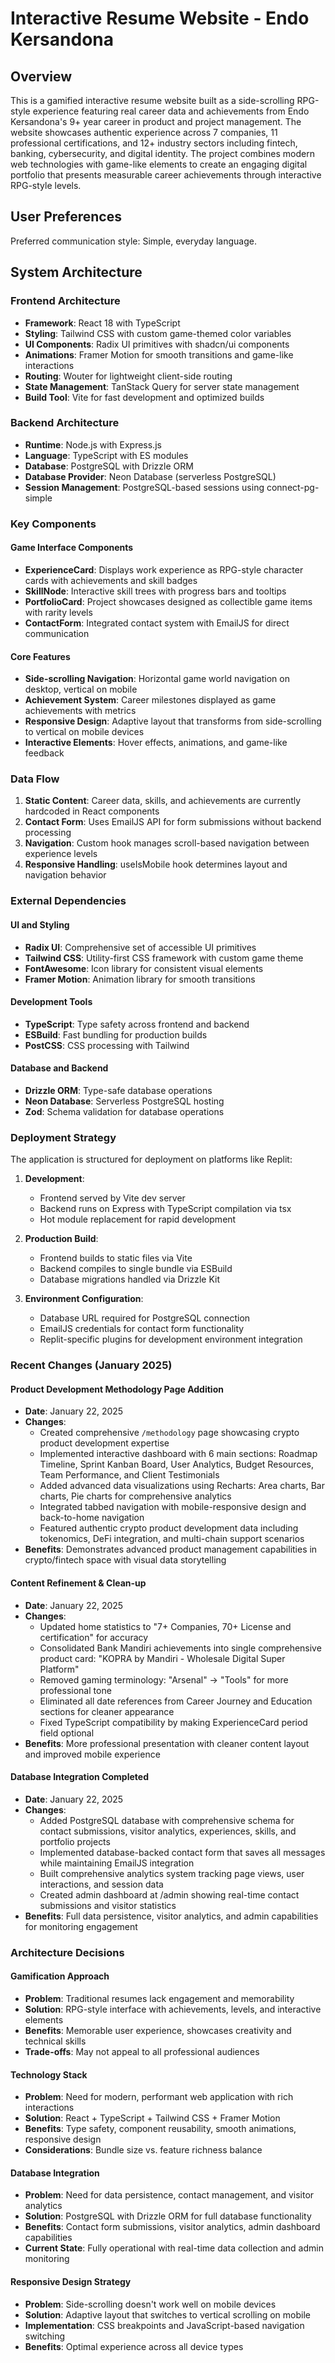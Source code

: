 # Interactive Resume Website - Endo Kersandona

## Overview

This is a gamified interactive resume website built as a side-scrolling RPG-style experience featuring real career data and achievements from Endo Kersandona's 9+ year career in product and project management. The website showcases authentic experience across 7 companies, 11 professional certifications, and 12+ industry sectors including fintech, banking, cybersecurity, and digital identity. The project combines modern web technologies with game-like elements to create an engaging digital portfolio that presents measurable career achievements through interactive RPG-style levels.

## User Preferences

Preferred communication style: Simple, everyday language.

## System Architecture

### Frontend Architecture
- **Framework**: React 18 with TypeScript
- **Styling**: Tailwind CSS with custom game-themed color variables
- **UI Components**: Radix UI primitives with shadcn/ui components
- **Animations**: Framer Motion for smooth transitions and game-like interactions
- **Routing**: Wouter for lightweight client-side routing
- **State Management**: TanStack Query for server state management
- **Build Tool**: Vite for fast development and optimized builds

### Backend Architecture
- **Runtime**: Node.js with Express.js
- **Language**: TypeScript with ES modules
- **Database**: PostgreSQL with Drizzle ORM
- **Database Provider**: Neon Database (serverless PostgreSQL)
- **Session Management**: PostgreSQL-based sessions using connect-pg-simple

### Key Components

#### Game Interface Components
- **ExperienceCard**: Displays work experience as RPG-style character cards with achievements and skill badges
- **SkillNode**: Interactive skill trees with progress bars and tooltips
- **PortfolioCard**: Project showcases designed as collectible game items with rarity levels
- **ContactForm**: Integrated contact system with EmailJS for direct communication

#### Core Features
- **Side-scrolling Navigation**: Horizontal game world navigation on desktop, vertical on mobile
- **Achievement System**: Career milestones displayed as game achievements with metrics
- **Responsive Design**: Adaptive layout that transforms from side-scrolling to vertical on mobile devices
- **Interactive Elements**: Hover effects, animations, and game-like feedback

### Data Flow

1. **Static Content**: Career data, skills, and achievements are currently hardcoded in React components
2. **Contact Form**: Uses EmailJS API for form submissions without backend processing
3. **Navigation**: Custom hook manages scroll-based navigation between experience levels
4. **Responsive Handling**: useIsMobile hook determines layout and navigation behavior

### External Dependencies

#### UI and Styling
- **Radix UI**: Comprehensive set of accessible UI primitives
- **Tailwind CSS**: Utility-first CSS framework with custom game theme
- **FontAwesome**: Icon library for consistent visual elements
- **Framer Motion**: Animation library for smooth transitions

#### Development Tools
- **TypeScript**: Type safety across frontend and backend
- **ESBuild**: Fast bundling for production builds
- **PostCSS**: CSS processing with Tailwind

#### Database and Backend
- **Drizzle ORM**: Type-safe database operations
- **Neon Database**: Serverless PostgreSQL hosting
- **Zod**: Schema validation for database operations

### Deployment Strategy

The application is structured for deployment on platforms like Replit:

1. **Development**: 
   - Frontend served by Vite dev server
   - Backend runs on Express with TypeScript compilation via tsx
   - Hot module replacement for rapid development

2. **Production Build**:
   - Frontend builds to static files via Vite
   - Backend compiles to single bundle via ESBuild
   - Database migrations handled via Drizzle Kit

3. **Environment Configuration**:
   - Database URL required for PostgreSQL connection
   - EmailJS credentials for contact form functionality
   - Replit-specific plugins for development environment integration

### Recent Changes (January 2025)

#### Product Development Methodology Page Addition
- **Date**: January 22, 2025
- **Changes**:
  - Created comprehensive `/methodology` page showcasing crypto product development expertise
  - Implemented interactive dashboard with 6 main sections: Roadmap Timeline, Sprint Kanban Board, User Analytics, Budget Resources, Team Performance, and Client Testimonials
  - Added advanced data visualizations using Recharts: Area charts, Bar charts, Pie charts for comprehensive analytics
  - Integrated tabbed navigation with mobile-responsive design and back-to-home navigation
  - Featured authentic crypto product development data including tokenomics, DeFi integration, and multi-chain support scenarios
- **Benefits**: Demonstrates advanced product management capabilities in crypto/fintech space with visual data storytelling

#### Content Refinement & Clean-up
- **Date**: January 22, 2025 
- **Changes**:
  - Updated home statistics to "7+ Companies, 70+ License and certification" for accuracy
  - Consolidated Bank Mandiri achievements into single comprehensive product card: "KOPRA by Mandiri - Wholesale Digital Super Platform"  
  - Removed gaming terminology: "Arsenal" → "Tools" for more professional tone
  - Eliminated all date references from Career Journey and Education sections for cleaner appearance
  - Fixed TypeScript compatibility by making ExperienceCard period field optional
- **Benefits**: More professional presentation with cleaner content layout and improved mobile experience

#### Database Integration Completed  
- **Date**: January 22, 2025
- **Changes**: 
  - Added PostgreSQL database with comprehensive schema for contact submissions, visitor analytics, experiences, skills, and portfolio projects
  - Implemented database-backed contact form that saves all messages while maintaining EmailJS integration
  - Built comprehensive analytics system tracking page views, user interactions, and session data
  - Created admin dashboard at /admin showing real-time contact submissions and visitor statistics
- **Benefits**: Full data persistence, visitor analytics, and admin capabilities for monitoring engagement

### Architecture Decisions

#### Gamification Approach
- **Problem**: Traditional resumes lack engagement and memorability
- **Solution**: RPG-style interface with achievements, levels, and interactive elements
- **Benefits**: Memorable user experience, showcases creativity and technical skills
- **Trade-offs**: May not appeal to all professional audiences

#### Technology Stack
- **Problem**: Need for modern, performant web application with rich interactions
- **Solution**: React + TypeScript + Tailwind CSS + Framer Motion
- **Benefits**: Type safety, component reusability, smooth animations, responsive design
- **Considerations**: Bundle size vs. feature richness balance

#### Database Integration
- **Problem**: Need for data persistence, contact management, and visitor analytics
- **Solution**: PostgreSQL with Drizzle ORM for full database functionality
- **Benefits**: Contact form submissions, visitor analytics, admin dashboard capabilities
- **Current State**: Fully operational with real-time data collection and admin monitoring

#### Responsive Design Strategy
- **Problem**: Side-scrolling doesn't work well on mobile devices
- **Solution**: Adaptive layout that switches to vertical scrolling on mobile
- **Implementation**: CSS breakpoints and JavaScript-based navigation switching
- **Benefits**: Optimal experience across all device types